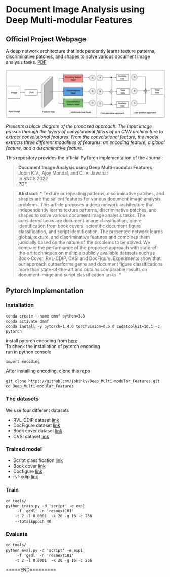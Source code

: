 # Document Image Analysis using Deep Multi-modular Features
## Official Project Webpage
A deep network architecture that independently
learns texture patterns, discriminative patches, and shapes to solve
various document image analysis tasks. [PDF](https://link.springer.com/article/10.1007/s42979-022-01414-4)

<p align="center">
<img src="imgs/propoesArch.jpg" />
<em>
<p>
Presents a block diagram of the proposed approach. The input image passes through the layers of convolutional filters of an CNN architecture to extract convolutional features. From the convolutional feature, the model extracts three different modalities of features: an encoding feature, a global feature, and a discriminative feature.
</p></em>

This repository provides the official PyTorch implementation of the Journal:
> **Document Image Analysis using Deep Multi-modular Features** <br>
> Jobin K.V., Ajoy Mondal, and C. V. Jawahar<br>
> In SNCS 2022<br>
>[PDF](https://cvit.iiit.ac.in/images//JournalPublications/2022/Multi_modular.pdf)

> **Abstract:** *
Texture or repeating patterns, discriminative patches, and shapes are the salient features for various document image analysis problems. This article proposes a deep network architecture that independently learns texture patterns, discriminative patches, and shapes to solve various document image analysis tasks. The considered tasks are document image classification, genre identification from book covers, scientific document figure classification, and script identification. The presented network learns global, texture, and discriminative features and combines them judicially based on the nature of the problems to be solved. We compare the performance of the proposed approach with state-of-the-art techniques on multiple publicly available datasets such as Book-Cover, RVL-CDIP, CVSI and DocFigure. Experiments show that our approach outperforms genre and document figure classifications more than state-of-the-art and obtains comparable results on document image and script classification tasks.
*<br>

## Pytorch Implementation
### Installation
```
conda create --name dmmf python=3.8
conda activate dmmf
conda install -y pytorch=1.4.0 torchvision=0.5.0 cudatoolkit=10.1 -c pytorch
```

install pytorch encoding from [here](https://hangzhang.org/PyTorch-Encoding/notes/compile.html)
<br>
To check the installation of pytorch encoding
<br>
run in python console
```
import encoding
```

After installing encoding, clone this repo
```
git clone https://github.com/jobinkv/Deep_Multi-modular_Features.git
cd Deep_Multi-modular_Features
```

### The datasets
We use four different datasets 

+ RVL-CDIP dataset [link](https://adamharley.com/rvl-cdip/)
+ DocFigure dataset [link](http://cvit.iiit.ac.in/usodi/Docfig.php)
+ Book cover dataset [link](https://github.com/uchidalab/book-dataset)
+ CVSI dataset [link](http://www.ict.griffith.edu.au/cvsi2015/Dataset.php)


### Trained model
+ Script classification [link](https://iiitaphyd-my.sharepoint.com/:u:/g/personal/jobin_kv_research_iiit_ac_in/ESrA2swurhRDgZt7LAuP6GQBGw6uu9ula0t4hNjB2z9jsA?e=3jD1ig)
+ Book cover [link](https://iiitaphyd-my.sharepoint.com/:u:/g/personal/jobin_kv_research_iiit_ac_in/EQ1AAjN5P21Du-kRBbCEQjYBu4zIQ4n1ZWeWNjthn9xkug?e=tQVhKU)
+ Docfigure [link](https://iiitaphyd-my.sharepoint.com/:u:/g/personal/jobin_kv_research_iiit_ac_in/EYe6eejq2FhLjv8qNVoWxgwBK9aNs-aJgqem1ty6lb9-Zg?e=Kcc8GU)
+ rvl-cdip [link](https://iiitaphyd-my.sharepoint.com/:u:/g/personal/jobin_kv_research_iiit_ac_in/EY9ktEKwWxJKjCRg87YM0NUBS1X5or5bmbJb5jp_f8vCTQ?e=qiKp0d)


### Train

```
cd tools/
python train.py -d 'script' -e exp1
     -f 'gedl' -n 'resnext101' 
    -t 2 -l 0.0001  -k 20 -g 16 -c 256 
    --totalEppoch 40 
```

### Evaluate

```
cd tools/
python eval.py -d 'script' -e exp1
     -f 'gedl' -n 'resnext101' 
    -t 2 -l 0.0001  -k 20 -g 16 -c 256 
```
=====END=========

